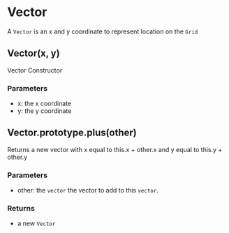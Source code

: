 # Vector

A `Vector` is an x and y coordinate to represent location on the `Grid`

## Vector(x, y)

Vector Constructor

### Parameters

- x: the x coordinate
- y: the y coordinate

## Vector.prototype.plus(other)

Returns a new vector with x equal to this.x + other.x and y equal to this.y + other.y

### Parameters

- other: the `vector` the vector to add to this `vector`.

### Returns

- a new `Vector`
